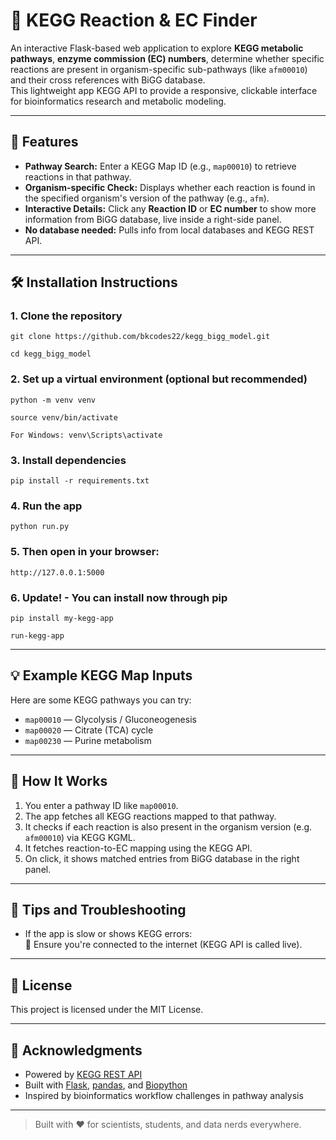 # 🧬 KEGG Reaction & EC Finder

An interactive Flask-based web application to explore **KEGG metabolic pathways**, **enzyme commission (EC) numbers**, determine whether specific reactions are present in organism-specific sub-pathways (like `afm00010`) and their cross references with BiGG database.  
This lightweight app KEGG API to provide a responsive, clickable interface for bioinformatics research and metabolic modeling.

---

## 🚀 Features

- **Pathway Search:** Enter a KEGG Map ID (e.g., `map00010`) to retrieve reactions in that pathway.
- **Organism-specific Check:** Displays whether each reaction is found in the specified organism's version of the pathway (e.g., `afm`).
- **Interactive Details:** Click any **Reaction ID** or **EC number** to show more information from BiGG database, live inside a right-side panel.
- **No database needed:** Pulls info from local databases and KEGG REST API.

---

## 🛠 Installation Instructions

### 1. Clone the repository

```git clone https://github.com/bkcodes22/kegg_bigg_model.git```<br/>

```cd kegg_bigg_model```

### 2. Set up a virtual environment (optional but recommended)
```python -m venv venv```

```source venv/bin/activate```

```For Windows: venv\Scripts\activate```

### 3. Install dependencies

```pip install -r requirements.txt```

### 4. Run the app

```python run.py```

### 5. Then open in your browser:
```http://127.0.0.1:5000```

### 6. Update! - You can install now through pip

```pip install my-kegg-app```

```run-kegg-app```


---

## 💡 Example KEGG Map Inputs

Here are some KEGG pathways you can try:

- `map00010` — Glycolysis / Gluconeogenesis
- `map00020` — Citrate (TCA) cycle
- `map00230` — Purine metabolism

---

## 🎯 How It Works

1. You enter a pathway ID like `map00010`.
2. The app fetches all KEGG reactions mapped to that pathway.
3. It checks if each reaction is also present in the organism version (e.g. `afm00010`) via KEGG KGML.
4. It fetches reaction-to-EC mapping using the KEGG API.
5. On click, it shows matched entries from BiGG database in the right panel.

---


## 🧪 Tips and Troubleshooting

- If the app is slow or shows KEGG errors:  
  📡 Ensure you're connected to the internet (KEGG API is called live).

---

## 📜 License

This project is licensed under the MIT License.

---

## 🧠 Acknowledgments

- Powered by [KEGG REST API](https://www.kegg.jp/kegg/rest/)
- Built with [Flask](https://flask.palletsprojects.com/), [pandas](https://pandas.pydata.org/), and [Biopython](https://biopython.org/)
- Inspired by bioinformatics workflow challenges in pathway analysis

---

> Built with ❤️ for scientists, students, and data nerds everywhere.






